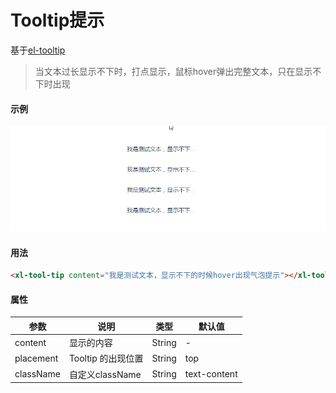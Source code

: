 # Tooltip提示
基于[el-tooltip](https://element.eleme.cn/#/zh-CN/component/tooltip)
> 当文本过长显示不下时，打点显示，鼠标hover弹出完整文本，只在显示不下时出现
#### 示例  

<img src="/static/img/xilan/tooltip.gif">   

#### 用法  
``` html
<xl-tool-tip content="我是测试文本，显示不下的时候hover出现气泡提示"></xl-tool-tip>
```
#### 属性  
| 参数  | 说明    | 类型 |  默认值 |
| ---- |  ----  | ----  | ----  |
| content |  显示的内容  | String  | -  |
| placement |  Tooltip 的出现位置  | String  | top  |
| className |  自定义className  | String  | text-content  |